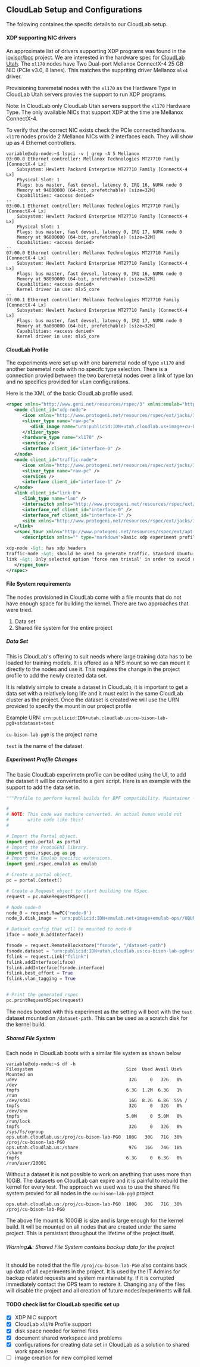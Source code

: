 ## CloudLab Setup and Configurations 

The folowing containes the specifc details to our CloudLab setup. 

#### XDP supporting NIC drivers

An approximate list of drivers supporting XDP programs was found in the [iovisor/bcc](https://github.com/iovisor/bcc/blob/master/docs/kernel-versions.md#xdp) project. We are interested in the hardware spec for [CloudLab Utah](http://docs.cloudlab.us/hardware.html). The `xl170` nodes have Two Dual-port Mellanox ConnectX-4 25 GB NIC (PCIe v3.0, 8 lanes). This matches the suppriting driver Mellanox `mlx4` driver.

Provisioning baremetal nodes with the `xl170` as the Hardware Type in CloudLab Utah servers provies the support to run XDP programs.

Note: In CloudLab only CloudLab Utah servers support the `xl170` Hardware Type. The only available NICs that support XDP at the time are Mellanox ConnectX-4.

To verify that the correct NIC exists check the PCIe connected hardware. `xl170` nodes provide 2 Mellanox NICs with 2 interfaces each. They will show up as 4 Ethernet controllers.

```console
variable@xdp-node:~$ lspci -v | grep -A 5 Mellanox
03:00.0 Ethernet controller: Mellanox Technologies MT27710 Family [ConnectX-4 Lx]
	Subsystem: Hewlett Packard Enterprise MT27710 Family [ConnectX-4 Lx]
	Physical Slot: 1
	Flags: bus master, fast devsel, latency 0, IRQ 16, NUMA node 0
	Memory at 94000000 (64-bit, prefetchable) [size=32M]
	Capabilities: <access denied>
--
03:00.1 Ethernet controller: Mellanox Technologies MT27710 Family [ConnectX-4 Lx]
	Subsystem: Hewlett Packard Enterprise MT27710 Family [ConnectX-4 Lx]
	Physical Slot: 1
	Flags: bus master, fast devsel, latency 0, IRQ 17, NUMA node 0
	Memory at 96000000 (64-bit, prefetchable) [size=32M]
	Capabilities: <access denied>
--
07:00.0 Ethernet controller: Mellanox Technologies MT27710 Family [ConnectX-4 Lx]
	Subsystem: Hewlett Packard Enterprise MT27710 Family [ConnectX-4 Lx]
	Flags: bus master, fast devsel, latency 0, IRQ 16, NUMA node 0
	Memory at 98000000 (64-bit, prefetchable) [size=32M]
	Capabilities: <access denied>
	Kernel driver in use: mlx5_core
--
07:00.1 Ethernet controller: Mellanox Technologies MT27710 Family [ConnectX-4 Lx]
	Subsystem: Hewlett Packard Enterprise MT27710 Family [ConnectX-4 Lx]
	Flags: bus master, fast devsel, latency 0, IRQ 17, NUMA node 0
	Memory at 9a000000 (64-bit, prefetchable) [size=32M]
	Capabilities: <access denied>
	Kernel driver in use: mlx5_core
```
#### CloudLab Profile

The experiments were set up with one baremetal node of type `xl170` and another baremetal node with no specifc type selection. There is a connection provied between the two baremetal nodes over a link of type lan and no specifics provided for vLan configurations. 

Here is the XML of the basic CloudLab profile used.

```xml
<rspec xmlns="http://www.geni.net/resources/rspec/3" xmlns:emulab="http://www.protogeni.net/resources/rspec/ext/emulab/1" xmlns:jacks="http://www.protogeni.net/resources/rspec/ext/jacks/1" xmlns:tour="http://www.protogeni.net/resources/rspec/ext/apt-tour/1" xmlns:xsi="http://www.w3.org/2001/XMLSchema-instance" xsi:schemaLocation="http://www.geni.net/resources/rspec/3    http://www.geni.net/resources/rspec/3/request.xsd" type="request">
   <node client_id="xdp-node">
      <icon xmlns="http://www.protogeni.net/resources/rspec/ext/jacks/1" url="https://www.emulab.net/protogeni/jacks-stable/images/server.svg" />
      <sliver_type name="raw-pc">
         <disk_image name="urn:publicid:IDN+utah.cloudlab.us+image+cu-bison-lab-PG0//xdp-headers-ubuntu18" />
      </sliver_type>
      <hardware_type name="xl170" />
      <services />
      <interface client_id="interface-0" />
   </node>
   <node client_id="traffic-node">
      <icon xmlns="http://www.protogeni.net/resources/rspec/ext/jacks/1" url="https://www.emulab.net/protogeni/jacks-stable/images/server.svg" />
      <sliver_type name="raw-pc" />
      <services />
      <interface client_id="interface-1" />
   </node>
   <link client_id="link-0">
      <link_type name="lan" />
      <interswitch xmlns="http://www.protogeni.net/resources/rspec/ext/emulab/1" allow="no" />
      <interface_ref client_id="interface-0" />
      <interface_ref client_id="interface-1" />
      <site xmlns="http://www.protogeni.net/resources/rspec/ext/jacks/1" id="undefined" />
   </link>
   <rspec_tour xmlns="http://www.protogeni.net/resources/rspec/ext/apt-tour/1">
      <description xmlns="" type="markdown">Basic xdp experiment profile

xdp-node -&gt; has xdp headers
traffic-node -&gt; should be used to generate traffic. Standard Ubuntu-18 image
link -&gt; Only selected option 'force non trivial' in order to avoid using loopback interface</description>
   </rspec_tour>
</rspec>
```

#### File System requirements

The nodes provisioned in CloudLab come with a file mounts that do not have enough space for building the kernel. There are two approaches that were tried.

1. Data set 
2. Shared file system for the entire project

##### Data Set

This is CloudLab's offering to suit needs where large training data has to be loaded for training models. It is offered as a NFS mount so we can mount it directly to the nodes and use it. This requires the change in the project profile to add the newly created data set. 

It is relativly simple to create a dataset in CloudLab, it is important to get a data set with a relatively long life and it must exist in the same CloudLab cluster as the project. Once the dataset is created we will use the URN provided to specify the mount in our project profile 

Example URN: `urn:publicid:IDN+utah.cloudlab.us:cu-bison-lab-pg0+stdataset+test`

`cu-bison-lab-pg0` is the project name

`test` is the name of the dataset

##### Experiment Profile Changes 

The basic CloudLab experimetn profile can be edited using the UI, to add the dataset it will be converted to a geni script. Here is an example with the support to add the data set in.

```python
"""Profile to perform kernel builds for BPF compatibility. Maintainer - punith.patil@colorado.edu"""

#
# NOTE: This code was machine converted. An actual human would not
#       write code like this!
#

# Import the Portal object.
import geni.portal as portal
# Import the ProtoGENI library.
import geni.rspec.pg as pg
# Import the Emulab specific extensions.
import geni.rspec.emulab as emulab

# Create a portal object,
pc = portal.Context()

# Create a Request object to start building the RSpec.
request = pc.makeRequestRSpec()

# Node node-0
node_0 = request.RawPC('node-0')
node_0.disk_image = 'urn:publicid:IDN+emulab.net+image+emulab-ops//UBUNTU18-64-STD'

# Dataset config that will be mounted to node-0
iface = node_0.addInterface()

fsnode = request.RemoteBlockstore("fsnode", "/dataset-path")
fsnode.dataset = "urn:publicid:IDN+utah.cloudlab.us:cu-bison-lab-pg0+stdataset+test"
fslink = request.Link("fslink")
fslink.addInterface(iface)
fslink.addInterface(fsnode.interface)
fslink.best_effort = True
fslink.vlan_tagging = True


# Print the generated rspec
pc.printRequestRSpec(request)
```

The nodes booted with this experiment as the setting will boot with the `test` dataset mounted on `/dataset-path`. This can be used as a scratch disk for the kernel build. 

##### Shared File System

Each node in CloudLab boots with a similar file system as shown below 

```console
variable@xdp-node:~$ df -h
Filesystem                                   Size  Used Avail Use% Mounted on
udev                                          32G     0   32G   0% /dev
tmpfs                                        6.3G  1.2M  6.3G   1% /run
/dev/sda1                                     16G  8.2G  6.8G  55% /
tmpfs                                         32G     0   32G   0% /dev/shm
tmpfs                                        5.0M     0  5.0M   0% /run/lock
tmpfs                                         32G     0   32G   0% /sys/fs/cgroup
ops.utah.cloudlab.us:/proj/cu-bison-lab-PG0  100G   30G   71G  30% /proj/cu-bison-lab-PG0
ops.utah.cloudlab.us:/share                   97G   16G   74G  18% /share
tmpfs                                        6.3G     0  6.3G   0% /run/user/20001
```

Without a dataset it is not possible to work on anything that uses more than 10GiB. The datasets on CloudLab can expire and it is painful to rebuild the kernel for every test. The approach we used was to use the shared file system provied for all nodes in the `cu-bison-lab-pg0` project

`ops.utah.cloudlab.us:/proj/cu-bison-lab-PG0  100G   30G   71G  30% /proj/cu-bison-lab-PG0`

The above file mount is 100GiB is size and is large enough for the kernel build. It will be mounted on all nodes that are created under the same project. This is persistant throughout the lifetime of the project itself.

###### Warning⚠️: Shared File System contains backup data for the project

It should be noted that the file `/proj/cu-bison-lab-PG0` also contains back up data of all experiments in the project. It is used by the IT Admins for backup related requests and system maintainability. If it is corrupted immediately contact the OPS team to restore it. Changing any of the files will disable the project and all creation of future nodes/experiments will fail.

#### TODO check list for CloudLab specific set up

- [x] XDP NIC support
- [x] CloudLab `xl170` Profile support
- [x] disk space needed for kernel files
- [x] document shared workspace and problems
- [x] configurations for creating data set in CloudLab as a solution to shared work space issue
- [ ] image creation for new compiled kernel 
